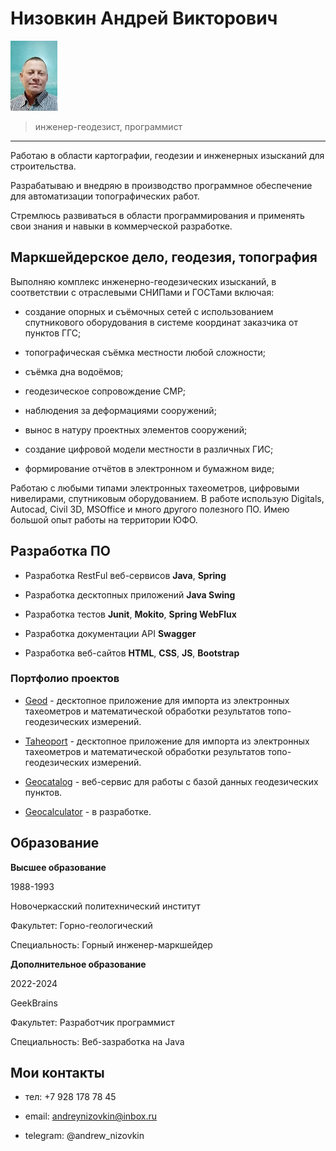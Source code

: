 # Низовкин Андрей Викторович

![фото](./images/me.jpg)
> инженер-геодезист, программист
---

Работаю в области картографии, геодезии и инженерных изысканий для строительства. 

Разрабатываю и внедряю в производство программное обеспечение для автоматизации топографических работ.

Стремлюсь развиваться в области программирования и применять свои знания и навыки в коммерческой разработке.

## Маркшейдерское дело, геодезия, топография

Выполняю комплекс инженерно-геодезических изысканий, в соответствии с отраслевыми СНИПами и ГОСТами включая:

- создание опорных и съёмочных сетей с использованием спутникового оборудования в системе координат заказчика от пунктов ГГС;

- топографическая съёмка местности любой сложности;

- съёмка дна водоёмов;

- геодезическое сопровождение СМР;

- наблюдения за деформациями сооружений;

- вынос в натуру проектных элементов сооружений;

- создание цифровой модели местности в различных ГИС;

- формирование отчётов в электронном и бумажном виде;

Работаю с любыми типами электронных тахеометров, цифровыми нивелирами, спутниковым оборудованием.
В работе использую Digitals, Autocad, Civil 3D, MSOffice и много другого полезного ПО.
Имею большой опыт работы на территории ЮФО.

## Разработка ПО

- Разработка RestFul веб-сервисов **Java**, **Spring**

- Разработка десктопных приложений **Java Swing**

- Разработка тестов **Junit**, **Mokito**, **Spring WebFlux**

- Разработка документации API **Swagger**

- Разработка веб-сайтов **HTML**, **CSS**, **JS**, **Bootstrap** 

### Портфолио проектов

- [Geod](https://geod2000.ru/) - десктопное приложение для импорта из электронных тахеометров и математической обработки результатов топо-геодезических измерений.

- [Taheoport](https://github.com/AndrewNizovkin/Taheoport.git) - десктопное приложение для импорта из электронных тахеометров и математической обработки результатов топо-геодезических измерений.

- [Geocatalog](https://github.com/AndrewNizovkin/diploma) - веб-сервис для работы с базой данных геодезических пунктов.

- [Geocalculator](https://github.com/AndrewNizovkin/geocalculator.git) - в разработке.

## Образование

**Высшее образование**

1988-1993

Новочеркасский политехнический институт

Факультет: Горно-геологический

Специальность: Горный инженер-маркшейдер

**Дополнительное образование**

2022-2024

GeekBrains

Факультет: Разработчик программист

Специальность: Веб-зазработка на Java







## Мои контакты

- тел:   +7 928 178 78 45

- email: andreynizovkin@inbox.ru

- telegram: @andrew_nizovkin

